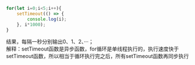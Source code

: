 ```JavaScript
for(let i=0;i<5;i++){
    setTimeout(() => {
        console.log(i);
    }, i*1000);
}
```
结果，每隔一秒分别输出0、1、2、···；  
解释：setTimeout函数是异步函数，for循环是单线程执行的，执行速度快于setTimeout函数，所以相当于循环执行完之后，所有setTimeout函数再同步执行